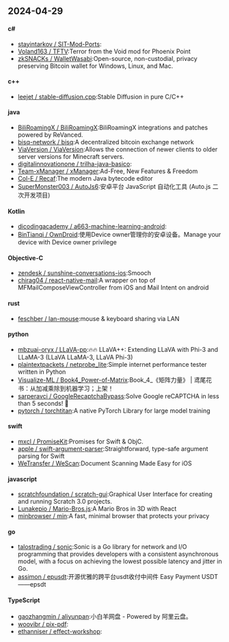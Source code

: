 ## 2024-04-29
#### c#
* [stayintarkov / SIT-Mod-Ports](https://github.com/stayintarkov/SIT-Mod-Ports):
* [Voland163 / TFTV](https://github.com/Voland163/TFTV):Terror from the Void mod for Phoenix Point
* [zkSNACKs / WalletWasabi](https://github.com/zkSNACKs/WalletWasabi):Open-source, non-custodial, privacy preserving Bitcoin wallet for Windows, Linux, and Mac.
#### c++
* [leejet / stable-diffusion.cpp](https://github.com/leejet/stable-diffusion.cpp):Stable Diffusion in pure C/C++
#### java
* [BiliRoamingX / BiliRoamingX](https://github.com/BiliRoamingX/BiliRoamingX):BiliRoamingX integrations and patches powered by ReVanced.
* [bisq-network / bisq](https://github.com/bisq-network/bisq):A decentralized bitcoin exchange network
* [ViaVersion / ViaVersion](https://github.com/ViaVersion/ViaVersion):Allows the connection of newer clients to older server versions for Minecraft servers.
* [digitalinnovationone / trilha-java-basico](https://github.com/digitalinnovationone/trilha-java-basico):
* [Team-xManager / xManager](https://github.com/Team-xManager/xManager):Ad-Free, New Features & Freedom
* [Col-E / Recaf](https://github.com/Col-E/Recaf):The modern Java bytecode editor
* [SuperMonster003 / AutoJs6](https://github.com/SuperMonster003/AutoJs6):安卓平台 JavaScript 自动化工具 (Auto.js 二次开发项目)
#### Kotlin
* [dicodingacademy / a663-machine-learning-android](https://github.com/dicodingacademy/a663-machine-learning-android):
* [BinTianqi / OwnDroid](https://github.com/BinTianqi/OwnDroid):使用Device owner管理你的安卓设备。Manage your device with Device owner privilege
#### Objective-C
* [zendesk / sunshine-conversations-ios](https://github.com/zendesk/sunshine-conversations-ios):Smooch
* [chirag04 / react-native-mail](https://github.com/chirag04/react-native-mail):A wrapper on top of MFMailComposeViewController from iOS and Mail Intent on android
#### rust
* [feschber / lan-mouse](https://github.com/feschber/lan-mouse):mouse & keyboard sharing via LAN
#### python
* [mbzuai-oryx / LLaVA-pp](https://github.com/mbzuai-oryx/LLaVA-pp):🔥🔥 LLaVA++: Extending LLaVA with Phi-3 and LLaMA-3 (LLaVA LLaMA-3, LLaVA Phi-3)
* [plaintextpackets / netprobe_lite](https://github.com/plaintextpackets/netprobe_lite):Simple internet performance tester written in Python
* [Visualize-ML / Book4_Power-of-Matrix](https://github.com/Visualize-ML/Book4_Power-of-Matrix):Book_4_《矩阵力量》 | 鸢尾花书：从加减乘除到机器学习；上架！
* [sarperavci / GoogleRecaptchaBypass](https://github.com/sarperavci/GoogleRecaptchaBypass):Solve Google reCAPTCHA in less than 5 seconds! 🚀
* [pytorch / torchtitan](https://github.com/pytorch/torchtitan):A native PyTorch Library for large model training
#### swift
* [mxcl / PromiseKit](https://github.com/mxcl/PromiseKit):Promises for Swift & ObjC.
* [apple / swift-argument-parser](https://github.com/apple/swift-argument-parser):Straightforward, type-safe argument parsing for Swift
* [WeTransfer / WeScan](https://github.com/WeTransfer/WeScan):Document Scanning Made Easy for iOS
#### javascript
* [scratchfoundation / scratch-gui](https://github.com/scratchfoundation/scratch-gui):Graphical User Interface for creating and running Scratch 3.0 projects.
* [Lunakepio / Mario-Bros.js](https://github.com/Lunakepio/Mario-Bros.js):A Mario Bros in 3D with React
* [minbrowser / min](https://github.com/minbrowser/min):A fast, minimal browser that protects your privacy
#### go
* [talostrading / sonic](https://github.com/talostrading/sonic):Sonic is a Go library for network and I/O programming that provides developers with a consistent asynchronous model, with a focus on achieving the lowest possible latency and jitter in Go.
* [assimon / epusdt](https://github.com/assimon/epusdt):开源优雅的跨平台usdt收付中间件 Easy Payment USDT——epsdt
#### TypeScript
* [gaozhangmin / aliyunpan](https://github.com/gaozhangmin/aliyunpan):小白羊网盘 - Powered by 阿里云盘。
* [woovibr / pix-pdf](https://github.com/woovibr/pix-pdf):
* [ethanniser / effect-workshop](https://github.com/ethanniser/effect-workshop):
